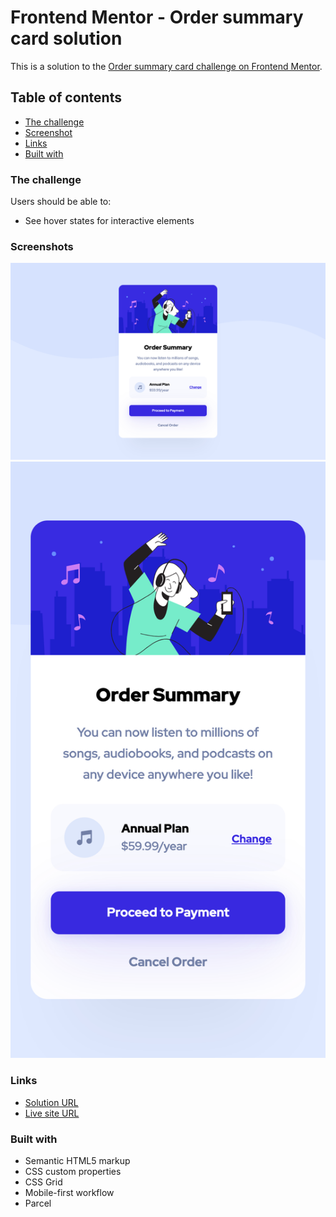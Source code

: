 # Frontend Mentor - Order summary card solution

This is a solution to the [Order summary card challenge on Frontend Mentor](https://www.frontendmentor.io/challenges/order-summary-component-QlPmajDUj). 

## Table of contents

- [The challenge](#the-challenge)
- [Screenshot](#screenshot)
- [Links](#links)
- [Built with](#built-with)

### The challenge

Users should be able to:

- See hover states for interactive elements

### Screenshots

![Desktop version](./screenshots/desktop-filarrro-order-summary.netlify.app.png)
![Mobile version](./screenshots/mobile-filarrro-order-summary.netlify.app.png)

### Links

- [Solution URL](https://github.com/filarrro/frontendmentor-order-summary)
- [Live site URL](https://filarrro-order-summary.netlify.app/)

### Built with

- Semantic HTML5 markup
- CSS custom properties
- CSS Grid
- Mobile-first workflow
- Parcel
